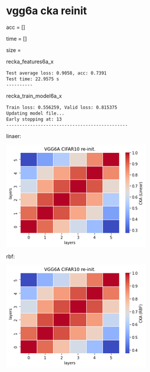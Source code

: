 # vgg6a cka reinit
acc = []

time = []

size = 

recka_features6a_x
```
Test average loss: 0.9058, acc: 0.7391
Test time: 22.9575 s
----------
```

recka_train_model6a_x
```
Train loss: 0.556259, Valid loss: 0.815375
Updating model file...
Early stopping at: 13
----------------------------------------------
```

linaer:

![recka6alinear](recka6alinear.png)

rbf:

![recka6arbf](recka6arbf.png)
